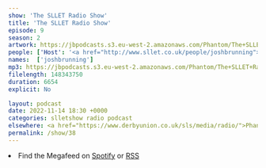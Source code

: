 ```yaml
---
show: 'The SLLET Radio Show'
title: 'The SLLET Radio Show'
episode: 9
season: 2
artwork: https://jbpodcasts.s3.eu-west-2.amazonaws.com/Phantom/The+SLLET+Radio+Show/SLLET+square.png
people: ['Host': '<a href="http://www.sllet.co.uk/people/joshbrunning">Josh Brunning</a>']
names:  ['joshbrunning']
mp3: https://jbpodcasts.s3.eu-west-2.amazonaws.com/Phantom/The+SLLET+Radio+Show/2022-11-14+-+38.mp3
filelength: 148343750
duration: 6654
explicit: No

layout: podcast
date: 2022-11-14 18:30 +0000
categories: slletshow radio podcast
elsewhere: <a href="https://www.derbyunion.co.uk/sls/media/radio/">Phantom Media</a>
permalink: /show/38
---
```


<li>Find the Megafeed on <a href="https://open.spotify.com/show/1WGc6YCF3UfAL7E62gHLAS?si=eff5901deb8d498e">Spotify</a> or <a href="https://anchor.fm/s/849e58ac/podcast/rss">RSS</a></li>
